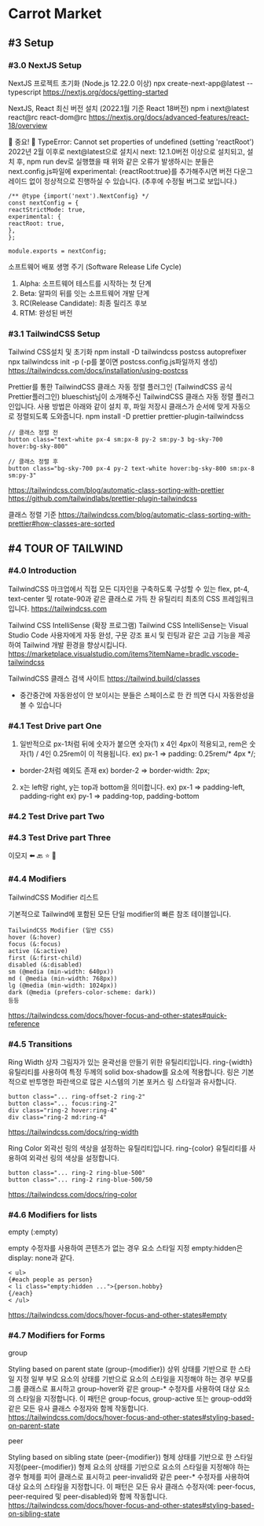 # Carrot Market

## #3 Setup
### #3.0 NextJS Setup
NextJS 프로젝트 초기화 (Node.js 12.22.0 이상)
npx create-next-app@latest --typescript
https://nextjs.org/docs/getting-started

NextJS, React 최신 버전 설치 (2022.1월 기준 React 18버전)
npm i next@latest react@rc react-dom@rc
https://nextjs.org/docs/advanced-features/react-18/overview

🚨 중요! 🚨
TypeError: Cannot set properties of undefined (setting 'reactRoot')
2022년 2월 이후로 next@latest으로 설치시 next: 12.1.0버전 이상으로 설치되고, 설치 후, npm run dev로 실행했을 때 위와 같은 오류가 발생하시는 분들은 next.config.js파일에 experimental: {reactRoot:true}를 추가해주시면 버전 다운그레이드 없이 정상적으로 진행하실 수 있습니다.
(추후에 수정될 버그로 보입니다.)
```
/** @type {import('next').NextConfig} */
const nextConfig = {
reactStrictMode: true,
experimental: {
reactRoot: true,
},
};

module.exports = nextConfig;
```

소프트웨어 배포 생명 주기 (Software Release Life Cycle)
1. Alpha: 소프트웨어 테스트를 시작하는 첫 단계
2. Beta: 알파의 뒤를 잇는 소프트웨어 개발 단계
3. RC(Release Candidate): 최종 릴리즈 후보
4. RTM: 완성된 버전

### #3.1 TailwindCSS Setup
Tailwind CSS설치 및 초기화
npm install -D tailwindcss postcss autoprefixer
npx tailwindcss init -p (-p를 붙이면 postcss.config.js파일까지 생성)
https://tailwindcss.com/docs/installation/using-postcss

Prettier를 통한 TailwindCSS 클래스 자동 정렬 플러그인
(TailwindCSS 공식 Prettier플러그인)
blueschist님이 소개해주신 TailwindCSS 클래스 자동 정렬 플러그인입니다. 사용 방법은 아래와 같이 설치 후, 파일 저장시 클래스가 순서에 맞게 자동으로 정렬되도록 도와줍니다.
npm install -D prettier prettier-plugin-tailwindcss
```
// 클래스 정렬 전
button class="text-white px-4 sm:px-8 py-2 sm:py-3 bg-sky-700 hover:bg-sky-800"

// 클래스 정렬 후
button class="bg-sky-700 px-4 py-2 text-white hover:bg-sky-800 sm:px-8 sm:py-3"
```
https://tailwindcss.com/blog/automatic-class-sorting-with-prettier
https://github.com/tailwindlabs/prettier-plugin-tailwindcss

클래스 정렬 기준
https://tailwindcss.com/blog/automatic-class-sorting-with-prettier#how-classes-are-sorted

## #4 TOUR OF TAILWIND
### #4.0 Introduction
TailwindCSS
마크업에서 직접 모든 디자인을 구축하도록 구성할 수 있는 flex, pt-4, text-center 및 rotate-90과 같은 클래스로 가득 찬 유틸리티 최초의 CSS 프레임워크입니다.
https://tailwindcss.com

Tailwind CSS IntelliSense (확장 프로그램)
Tailwind CSS IntelliSense는 Visual Studio Code 사용자에게 자동 완성, 구문 강조 표시 및 린팅과 같은 고급 기능을 제공하여 Tailwind 개발 환경을 향상시킵니다.
https://marketplace.visualstudio.com/items?itemName=bradlc.vscode-tailwindcss

TailwindCSS 클래스 검색 사이트
https://tailwind.build/classes

+ 중간중간에 자동완성이 안 보이시는 분들은 스페이스로 한 칸 띄면 다시 자동완성을 볼 수 있습니다

### #4.1  Test Drive part One
1. 일반적으로 px-1처럼 뒤에 숫자가 붙으면 숫자(1) x 4인 4px이 적용되고, rem은 숫자(1) / 4인 0.25rem이 이 적용됩니다.
ex) px-1 => padding: 0.25rem/* 4px */;
+ border-2처럼 예외도 존재
ex) border-2 => border-width: 2px;

2. x는 left랑 right, y는 top과 bottom을 의미합니다.
ex) px-1 => padding-left, padding-right
ex) py-1 => padding-top, padding-bottom

### #4.2 Test Drive part Two

### #4.3 Test Drive part Three
이모지
⬅️ 🔙
⭐️
💖

### #4.4 Modifiers
TailwindCSS Modifier 리스트

기본적으로 Tailwind에 포함된 모든 단일 modifier의 빠른 참조 테이블입니다.
```
TailwindCSS Modifier (일반 CSS)
hover (&:hover)
focus (&:focus)
active (&:active)
first (&:first-child)
disabled (&:disabled)
sm (@media (min-width: 640px))
md ( @media (min-width: 768px))
lg (@media (min-width: 1024px))
dark (@media (prefers-color-scheme: dark))
등등
```
https://tailwindcss.com/docs/hover-focus-and-other-states#quick-reference

### #4.5 Transitions
Ring Width
상자 그림자가 있는 윤곽선을 만들기 위한 유틸리티입니다.
ring-{width} 유틸리티를 사용하여 특정 두께의 solid box-shadow를 요소에 적용합니다. 링은 기본적으로 반투명한 파란색으로 많은 시스템의 기본 포커스 링 스타일과 유사합니다.
```
button class="... ring-offset-2 ring-2"
button class="... focus:ring-2"
div class="ring-2 hover:ring-4"
div class="ring-2 md:ring-4"
```
https://tailwindcss.com/docs/ring-width

Ring Color
외곽선 링의 색상을 설정하는 유틸리티입니다.
ring-{color} 유틸리티를 사용하여 외곽선 링의 색상을 설정합니다.
```
button class="... ring-2 ring-blue-500"
button class="... ring-2 ring-blue-500/50
```
https://tailwindcss.com/docs/ring-color

### #4.6 Modifiers for lists
empty (:empty)

empty 수정자를 사용하여 콘텐츠가 없는 경우 요소 스타일 지정
empty:hidden은 display: none과 같다.
```
< ul>
{#each people as person}
< li class="empty:hidden ...">{person.hobby}
{/each}
< /ul>
```
https://tailwindcss.com/docs/hover-focus-and-other-states#empty

### #4.7 Modifiers for Forms
group

Styling based on parent state (group-{modifier})
상위 상태를 기반으로 한 스타일 지정
일부 부모 요소의 상태를 기반으로 요소의 스타일을 지정해야 하는 경우 부모를 그룹 클래스로 표시하고 group-hover와 같은 group-* 수정자를 사용하여 대상 요소의 스타일을 지정합니다.
이 패턴은 group-focus, group-active 또는 group-odd와 같은 모든 유사 클래스 수정자와 함께 작동합니다.
https://tailwindcss.com/docs/hover-focus-and-other-states#styling-based-on-parent-state

peer

Styling based on sibling state (peer-{modifier})
형제 상태를 기반으로 한 스타일 지정(peer-{modifier})
형제 요소의 상태를 기반으로 요소의 스타일을 지정해야 하는 경우 형제를 피어 클래스로 표시하고 peer-invalid와 같은 peer-* 수정자를 사용하여 대상 요소의 스타일을 지정합니다. 이 패턴은 모든 유사 클래스 수정자(예: peer-focus, peer-required 및 peer-disabled)와 함께 작동합니다.
https://tailwindcss.com/docs/hover-focus-and-other-states#styling-based-on-sibling-state